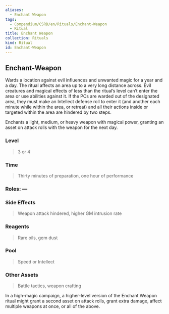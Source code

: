 ```yaml
---
aliases:
  - Enchant Weapon
tags:
  - Compendium/CSRD/en/Rituals/Enchant-Weapon
  - Ritual
title: Enchant Weapon
collection: Rituals
kind: Ritual
id: Enchant-Weapon
---
```

## Enchant-Weapon  
Wards a location against evil influences and unwanted magic for a year and a day. The ritual affects an area up to a very long distance across. Evil creatures and magical effects of less than the ritual’s level can’t enter the area or use abilities against it. If the PCs are warded out of the designated area, they must make an Intellect defense roll to enter it (and another each minute while within the area, or retreat) and all their actions inside or targeted within the area are hindered by two steps.   
  
Enchants a light, medium, or heavy weapon with magical power, granting an asset on attack rolls with the weapon for the next day.   
### Level   
>3 or 4   
### Time   
>Thirty minutes of preparation, one hour of performance   
### Roles: —   
### Side Effects   
>Weapon attack hindered, higher GM intrusion rate  
### Reagents   
>Rare oils, gem dust   
### Pool   
>Speed or Intellect   
### Other Assets   
>Battle tactics, weapon crafting  
  
In a high-magic campaign, a higher-level version of the Enchant Weapon ritual might grant a second asset on attack rolls, grant extra damage, affect multiple weapons at once, or all of the above.  
  
